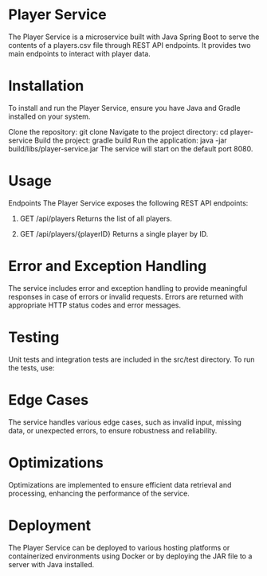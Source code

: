 # Player Service
The Player Service is a microservice built with Java Spring Boot to serve the contents of a players.csv file through REST API endpoints. It provides two main endpoints to interact with player data.

# Installation
To install and run the Player Service, ensure you have Java and Gradle installed on your system.

Clone the repository: git clone <repository-url>
Navigate to the project directory: cd player-service
Build the project: gradle build
Run the application: java -jar build/libs/player-service.jar
The service will start on the default port 8080.

# Usage
Endpoints
The Player Service exposes the following REST API endpoints:

1. GET /api/players
Returns the list of all players.


2. GET /api/players/{playerID}
Returns a single player by ID.

# Error and Exception Handling
The service includes error and exception handling to provide meaningful responses in case of errors or invalid requests. Errors are returned with appropriate HTTP status codes and error messages.

# Testing
Unit tests and integration tests are included in the src/test directory. To run the tests, use:

# Edge Cases
The service handles various edge cases, such as invalid input, missing data, or unexpected errors, to ensure robustness and reliability.

# Optimizations
Optimizations are implemented to ensure efficient data retrieval and processing, enhancing the performance of the service.

# Deployment
The Player Service can be deployed to various hosting platforms or containerized environments using Docker or by deploying the JAR file to a server with Java installed.



